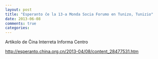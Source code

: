 ```yaml
---
layout: post
title: "Esperanto ĉe la 13-a Monda Socia Forumo en Tunizo, Tunizio"
date: 2013-06-08
comments: true
categories: 
---
```


Artikolo de Ĉina Interreta Informa Centro

<http://esperanto.china.org.cn/2013-04/08/content_28477531.htm>
